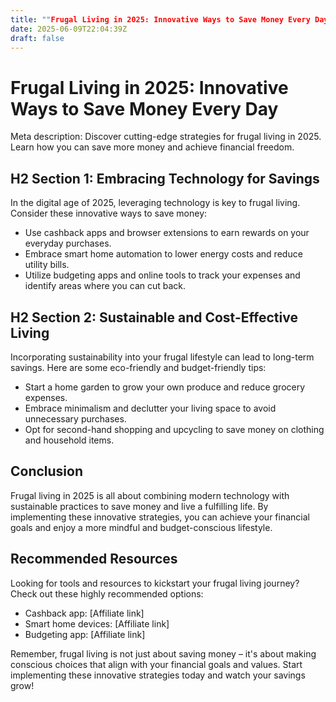 ```yaml
---
title: ""Frugal Living in 2025: Innovative Ways to Save Money Every Day""
date: 2025-06-09T22:04:39Z
draft: false
---
```


# Frugal Living in 2025: Innovative Ways to Save Money Every Day

Meta description: Discover cutting-edge strategies for frugal living in 2025. Learn how you can save more money and achieve financial freedom.

## H2 Section 1: Embracing Technology for Savings

In the digital age of 2025, leveraging technology is key to frugal living. Consider these innovative ways to save money:

- Use cashback apps and browser extensions to earn rewards on your everyday purchases.
- Embrace smart home automation to lower energy costs and reduce utility bills.
- Utilize budgeting apps and online tools to track your expenses and identify areas where you can cut back.

## H2 Section 2: Sustainable and Cost-Effective Living

Incorporating sustainability into your frugal lifestyle can lead to long-term savings. Here are some eco-friendly and budget-friendly tips:

- Start a home garden to grow your own produce and reduce grocery expenses.
- Embrace minimalism and declutter your living space to avoid unnecessary purchases.
- Opt for second-hand shopping and upcycling to save money on clothing and household items.

## Conclusion

Frugal living in 2025 is all about combining modern technology with sustainable practices to save money and live a fulfilling life. By implementing these innovative strategies, you can achieve your financial goals and enjoy a more mindful and budget-conscious lifestyle.

## Recommended Resources

Looking for tools and resources to kickstart your frugal living journey? Check out these highly recommended options:

- Cashback app: [Affiliate link]
- Smart home devices: [Affiliate link]
- Budgeting app: [Affiliate link]

Remember, frugal living is not just about saving money – it's about making conscious choices that align with your financial goals and values. Start implementing these innovative strategies today and watch your savings grow!